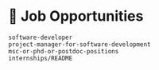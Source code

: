 # <span class="emoji-bullet">📣</span> Job Opportunities

```{toctree}
software-developer
project-manager-for-software-development
msc-or-phd-or-postdoc-positions
internships/README
```

